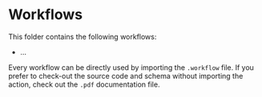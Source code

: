 # Workflows
This folder contains the following workflows:
- ...

Every workflow can be directly used by importing the ``.workflow`` file. If you prefer to check-out the source code and schema without importing the action, check out the ``.pdf`` documentation file.
